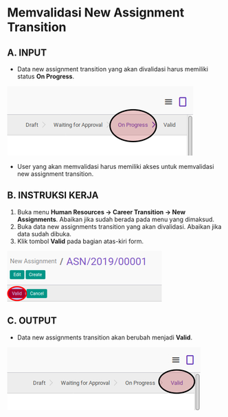 # Memvalidasi New Assignment Transition

## A. INPUT

* Data new assignment transition yang akan divalidasi harus memiliki status **On Progress**.

![](../../img/new-assignment-transition/status-on-progress.png)

* User yang akan memvalidasi harus memiliki akses untuk memvalidasi new assignment transition.

## B. INSTRUKSI KERJA

1. Buka menu **Human Resources -> Career Transition -> New Assignments**. Abaikan jika sudah berada pada menu yang dimaksud.
2. Buka data new assignments transition yang akan divalidasi. Abaikan jika data sudah dibuka.
3. Klik tombol **Valid** pada bagian atas-kiri form.

![](../../img/new-assignment-transition/tombol-valid.png)

## C. OUTPUT

* Data new assignments transition akan berubah menjadi **Valid**.

![](../../img/new-assignment-transition/status-valid.png)


